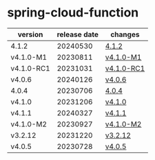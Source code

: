 # spring-cloud-function

|  version   | release date |                changes                 |
|------------|--------------|----------------------------------------|
| 4.1.2      | 20240530     | [4.1.2](./4.1.2-20240530.md)           |
| v4.1.0-M1  | 20230811     | [v4.1.0-M1](./v4.1.0-M1-20230811.md)   |
| v4.1.0-RC1 | 20231031     | [v4.1.0-RC1](./v4.1.0-RC1-20231031.md) |
| v4.0.6     | 20240126     | [v4.0.6](./v4.0.6-20240126.md)         |
| 4.0.4      | 20230706     | [4.0.4](./4.0.4-20230706.md)           |
| v4.1.0     | 20231206     | [v4.1.0](./v4.1.0-20231206.md)         |
| v4.1.1     | 20240327     | [v4.1.1](./v4.1.1-20240327.md)         |
| v4.1.0-M2  | 20230927     | [v4.1.0-M2](./v4.1.0-M2-20230927.md)   |
| v3.2.12    | 20231220     | [v3.2.12](./v3.2.12-20231220.md)       |
| v4.0.5     | 20230728     | [v4.0.5](./v4.0.5-20230728.md)         |

